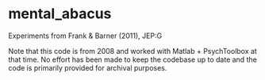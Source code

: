 # mental_abacus
Experiments from Frank &amp; Barner (2011), JEP:G

Note that this code is from 2008 and worked with Matlab + PsychToolbox at that time. No effort has been made to keep the codebase up to date and the code is primarily provided for archival purposes. 
